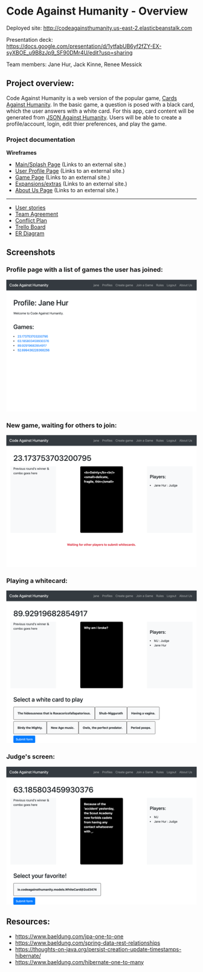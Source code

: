 # Code Against Humanity - Overview
Deployed site: http://codeagainsthumanity.us-east-2.elasticbeanstalk.com

Presentation deck: https://docs.google.com/presentation/d/1ytfabUB6yf2fZY-EX-syXBOE_u9B8zJp9_SF90DMr4U/edit?usp=sharing

Team members: Jane Hur, Jack Kinne, Renee Messick

## Project overview:

Code Against Humanity is a web version of the popular game, [Cards Against Humanity](https://cardsagainsthumanity.com/). In the basic game, a question is posed with a black card, which the user answers with a white card. For this app, card content will be generated from [JSON Against Humanity](https://crhallberg.com/cah/). Users will be able to create a profile/account, login, edit thier preferences, and play the game.

### Project documentation

**Wireframes**

- [Main/Splash Page](https://wireframe.cc/SR2JsK) (Links to an external site.)
- [User Profile Page](https://wireframe.cc/SxGsWv) (Links to an external site.)
- [Game Page](https://wireframe.cc/x8fHpU) (Links to an external site.)
- [Expansions/extras](https://wireframe.cc/gKuUDT) (Links to an external site.)
- [About Us Page](https://wireframe.cc/kICTe6) (Links to an external site.)

---

- [User stories](https://github.com/codeagainsthumanity/codeagainsthumanity/blob/master/projectdocs/userStories.md)
- [Team Agreement](https://github.com/codeagainsthumanity/codeagainsthumanity/blob/master/projectdocs/teamAgreement.md)
- [Conflict Plan](https://github.com/codeagainsthumanity/codeagainsthumanity/blob/master/projectdocs/confilctPlan.md)
- [Trello Board](https://trello.com/invite/b/zFg0OoMm/27a4a4005d314d63934ae4a0ae3bd995/sudobangbang)
- [ER Diagram](https://app.sqldbm.com/PostgreSQL/Share/s7O5SdHwGNH9D_5TqsnEf0GFrngIE8md_DYjF4jNYw0)


## Screenshots

### Profile page with a list of games the user has joined:

![profile page](https://github.com/codeagainsthumanity/codeagainsthumanity/blob/dev/src/main/resources/static/images/screenshots/profile.png)

### New game, waiting for others to join: 

![waiting](https://github.com/codeagainsthumanity/codeagainsthumanity/blob/dev/src/main/resources/static/images/screenshots/waiting.png)

### Playing a whitecard: 

![play a white card](https://github.com/codeagainsthumanity/codeagainsthumanity/blob/dev/src/main/resources/static/images/screenshots/playWhiteCard.png)

### Judge's screen:

![judege's screen](https://github.com/codeagainsthumanity/codeagainsthumanity/blob/dev/src/main/resources/static/images/screenshots/judge.png)


## Resources:

- https://www.baeldung.com/jpa-one-to-one
- https://www.baeldung.com/spring-data-rest-relationships
- https://thoughts-on-java.org/persist-creation-update-timestamps-hibernate/
- https://www.baeldung.com/hibernate-one-to-many

